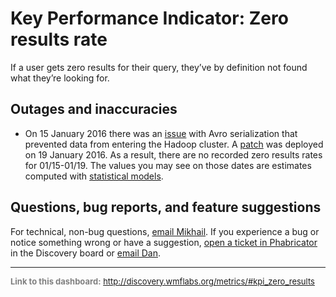 Key Performance Indicator: Zero results rate
=======

If a user gets zero results for their query, they’ve by definition not found what they’re looking for.

Outages and inaccuracies
------
* On 15 January 2016 there was an [issue](https://phabricator.wikimedia.org/T123541) with Avro serialization that prevented data from entering the Hadoop cluster. A [patch](https://gerrit.wikimedia.org/r/#/c/264989/) was deployed on 19 January 2016. As a result, there are no recorded zero results rates for 01/15-01/19. The values you may see on those dates are estimates computed with [statistical models](https://github.com/bearloga/branch/blob/master/zero%20results%20rate%20estimation/report.pdf).

Questions, bug reports, and feature suggestions
------
For technical, non-bug questions, [email Mikhail](mailto:mpopov@wikimedia.org?subject=Dashboard%20Question). If you experience a bug or notice something wrong or have a suggestion, [open a ticket in Phabricator](https://phabricator.wikimedia.org/maniphest/task/create/?projects=Discovery) in the Discovery board or [email Dan](mailto:dgarry@wikimedia.org?subject=Dashboard%20Question).

<hr style="border-color: gray;">
<p style="font-size: small; color: gray;">
  <strong>Link to this dashboard:</strong>
  <a href="http://discovery.wmflabs.org/metrics/#kpi_zero_results">
    http://discovery.wmflabs.org/metrics/#kpi_zero_results
  </a>
</p>
